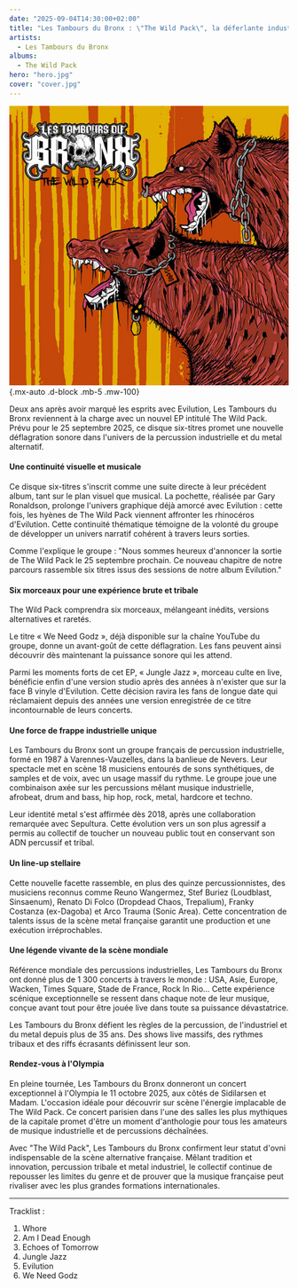 ```yaml
---
date: "2025-09-04T14:30:00+02:00"
title: "Les Tambours du Bronx : \"The Wild Pack\", la déferlante industrielle française frappe à nouveau"
artists:
  - Les Tambours du Bronx
albums:
  - The Wild Pack
hero: "hero.jpg"
cover: "cover.jpg"
---
```


![The Wild Pack](album.jpg)
{.mx-auto .d-block .mb-5 .mw-100}

Deux ans après avoir marqué les esprits avec Evilution, Les Tambours du Bronx reviennent à la charge avec un nouvel EP
intitulé The Wild Pack. Prévu pour le 25 septembre 2025, ce disque six-titres promet une nouvelle déflagration sonore
dans l'univers de la percussion industrielle et du metal alternatif.

#### Une continuité visuelle et musicale

Ce disque six-titres s'inscrit comme une suite directe à leur précédent album, tant sur le plan visuel que musical. La
pochette, réalisée par Gary Ronaldson, prolonge l'univers graphique déjà amorcé avec Evilution : cette fois, les hyènes
de The Wild Pack viennent affronter les rhinocéros d'Evilution. Cette continuité thématique témoigne de la volonté du
groupe de développer un univers narratif cohérent à travers leurs sorties.

Comme l'explique le groupe : "Nous sommes heureux d'annoncer la sortie de The Wild Pack le 25 septembre prochain. Ce
nouveau chapitre de notre parcours rassemble six titres issus des sessions de notre album Evilution."

#### Six morceaux pour une expérience brute et tribale

The Wild Pack comprendra six morceaux, mélangeant inédits, versions alternatives et raretés.

Le titre « We Need Godz », déjà disponible sur la chaîne YouTube du groupe, donne un avant-goût de cette déflagration.
Les fans peuvent ainsi découvrir dès maintenant la puissance sonore qui les attend.

Parmi les moments forts de cet EP, « Jungle Jazz », morceau culte en live, bénéficie enfin d'une version studio après
des années à n'exister que sur la face B vinyle d'Evilution. Cette décision ravira les fans de longue date qui
réclamaient depuis des années une version enregistrée de ce titre incontournable de leurs concerts.

#### Une force de frappe industrielle unique

Les Tambours du Bronx sont un groupe français de percussion industrielle, formé en 1987 à Varennes-Vauzelles, dans la
banlieue de Nevers. Leur spectacle met en scène 18 musiciens entourés de sons synthétiques, de samples et de voix, avec
un usage massif du rythme. Le groupe joue une combinaison axée sur les percussions mêlant musique industrielle,
afrobeat, drum and bass, hip hop, rock, metal, hardcore et techno.

Leur identité metal s'est affirmée dès 2018, après une collaboration remarquée avec Sepultura. Cette évolution vers un
son plus agressif a permis au collectif de toucher un nouveau public tout en conservant son ADN percussif et tribal.

#### Un line-up stellaire

Cette nouvelle facette rassemble, en plus des quinze percussionnistes, des musiciens reconnus comme Reuno Wangermez,
Stef Buriez (Loudblast, Sinsaenum), Renato Di Folco (Dropdead Chaos, Trepalium), Franky Costanza (ex-Dagoba) et Arco
Trauma (Sonic Area). Cette concentration de talents issus de la scène metal française garantit une production et une
exécution irréprochables.

#### Une légende vivante de la scène mondiale

Référence mondiale des percussions industrielles, Les Tambours du Bronx ont donné plus de 1 300 concerts à travers le
monde : USA, Asie, Europe, Wacken, Times Square, Stade de France, Rock In Rio… Cette expérience scénique exceptionnelle
se ressent dans chaque note de leur musique, conçue avant tout pour être jouée live dans toute sa puissance
dévastatrice.

Les Tambours du Bronx défient les règles de la percussion, de l'industriel et du metal depuis plus de 35 ans. Des shows
live massifs, des rythmes tribaux et des riffs écrasants définissent leur son.

#### Rendez-vous à l'Olympia

En pleine tournée, Les Tambours du Bronx donneront un concert exceptionnel à l'Olympia le 11 octobre 2025, aux côtés de
Sidilarsen et Madam. L'occasion idéale pour découvrir sur scène l'énergie implacable de The Wild Pack. Ce concert
parisien dans l'une des salles les plus mythiques de la capitale promet d'être un moment d'anthologie pour tous les
amateurs de musique industrielle et de percussions déchaînées.

Avec "The Wild Pack", Les Tambours du Bronx confirment leur statut d'ovni indispensable de la scène alternative
française. Mêlant tradition et innovation, percussion tribale et metal industriel, le collectif continue de repousser
les limites du genre et de prouver que la musique française peut rivaliser avec les plus grandes formations
internationales.

---

Tracklist :

01. Whore
02. Am I Dead Enough
03. Echoes of Tomorrow
04. Jungle Jazz
05. Evilution
06. We Need Godz

